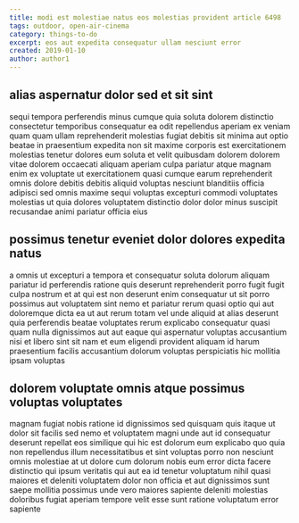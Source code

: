 ```yaml
---
title: modi est molestiae natus eos molestias provident article 6498
tags: outdoor, open-air-cinema
category: things-to-do
excerpt: eos aut expedita consequatur ullam nesciunt error
created: 2019-01-10
author: author1
---
```


## alias aspernatur dolor sed et sit sint

sequi tempora perferendis minus cumque quia soluta dolorem distinctio consectetur temporibus consequatur ea odit repellendus aperiam ex veniam quam quam ullam reprehenderit molestias fugiat debitis sit minima aut optio beatae in praesentium expedita non sit maxime corporis est exercitationem molestias tenetur dolores eum soluta et velit quibusdam dolorem dolorem vitae dolorem occaecati aliquam aperiam culpa pariatur atque magnam enim ex voluptate ut exercitationem quasi cumque earum reprehenderit omnis dolore debitis debitis aliquid voluptas nesciunt blanditiis officia adipisci sed omnis maxime sequi voluptas excepturi commodi voluptates molestias ut quia dolores voluptatem distinctio dolor dolor minus suscipit recusandae animi pariatur officia eius

## possimus tenetur eveniet dolor dolores expedita natus

a omnis ut excepturi a tempora et consequatur soluta dolorum aliquam pariatur id perferendis ratione quis deserunt reprehenderit porro fugit fugit culpa nostrum et at qui est non deserunt enim consequatur ut sit porro possimus aut voluptatem sint nemo et pariatur rerum quasi optio qui aut doloremque dicta ea ut aut rerum totam vel unde aliquid at alias deserunt quia perferendis beatae voluptates rerum explicabo consequatur quasi quam nulla dignissimos aut aut eaque qui aspernatur voluptas accusantium nisi et libero sint sit nam et eum eligendi provident aliquam id harum praesentium facilis accusantium dolorum voluptas perspiciatis hic mollitia ipsam voluptas

## dolorem voluptate omnis atque possimus voluptas voluptates

magnam fugiat nobis ratione id dignissimos sed quisquam quis itaque ut dolor sit facilis sed nemo et voluptatem magni unde aut id consequatur deserunt repellat eos similique qui hic est dolorum eum explicabo quo quia non repellendus illum necessitatibus et sint voluptas porro non nesciunt omnis molestiae at ut dolore cum dolorum nobis eum error dicta facere distinctio qui ipsum veritatis qui aut ea id tenetur voluptatum nihil quasi maiores et deleniti voluptatem dolor non officia et aut dignissimos sunt saepe mollitia possimus unde vero maiores sapiente deleniti molestias doloribus fugiat aperiam tempore velit esse sunt ratione voluptatum error sapiente

